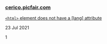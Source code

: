 ### [cerico.picfair.com](https://lighthouse.picfair.com/cerico.picfair.com.html)

[`<html>` element does not have a [lang] attribute](https://github.com/picfair/fleetnation/pull/3549)

23 Jul 2021

1
